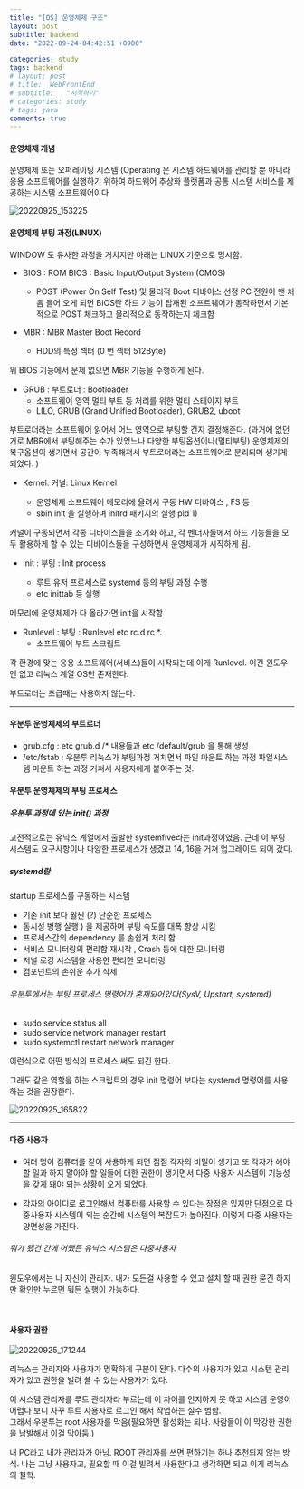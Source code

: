 ```yaml
---
title: "[OS] 운영체제 구조"
layout: post
subtitle: backend
date: "2022-09-24-04:42:51 +0900"

categories: study
tags: backend
# layout: post
# title:  WebFrontEnd
# subtitle:   "시작하기"
# categories: study
# tags: java
comments: true
---
```




#### 운영체제 개념

운영체제 또는 오퍼레이팅 시스템 (Operating 은 시스템 하드웨어를 관리할 뿐 아니라 응용 소프트웨어를 실행하기 위하여 하드웨어 추상화 플랫폼과 공통 시스템 서비스를 제공하는 시스템 소프트웨어이다



  ![20220925_153225](https://user-images.githubusercontent.com/37941513/192134141-54d2d2b3-7047-4568-8511-620a4145f7fa.png)

#### 운영체제 부팅 과정(LINUX)

WINDOW 도 유사한 과정을 거치지만 아래는 LINUX 기준으로 명시함.


- BIOS : ROM BIOS : Basic Input/Output System (CMOS)
    - POST (Power On Self Test) 및 물리적 Boot 디바이스 선정
PC 전원이 맨 처음 들어 오게 되면 BIOS란 하드 기능이 탑재된 소프트웨어가 동작하면서 기본적으로 POST 체크하고 물리적으로 동작하는지 체크함

- MBR : MBR Master Boot Record
    - HDD의 특정 섹터 (0 번 섹터 512Byte)

위 BIOS 기능에서 문제 없으면 MBR 기능을 수행하게 된다.

- GRUB : 부트로더 : Bootloader
  - 소프트웨어 영역 멀티 부트 등 처리를 위한 멀티 스테이지 부트
  - LILO, GRUB (Grand Unified Bootloader), GRUB2, uboot

부트로더라는 소프트웨어 읽어서 어느 영역으로 부팅할 건지 결정해준다. (과거에 없던거로 MBR에서 부팅해주는 수가 있었느나 다양한 부팅옵션이나(멀티부팅) 운영체제의 복구옵션이 생기면서 공간이 부족해져서 부트로더라는 소프트웨어로 분리되며 생기게 되었다. )

- Kernel: 커널: Linux Kernel

  - 운영체제 소프트웨어 메모리에 올려서 구동 HW 디바이스 , FS 등
  - sbin init 을 실행하며 initrd 패키지의 실행 pid 1)

커널이 구동되면서 각종 디바이스들을 초기화 하고, 각 벤더사들에서 하드 기능들을 모두 활용하게 할 수 있는 디바이스들을 구성하면서 운영체제가 시작하게 됨.

- Init : 부팅 : Init process

  - 루트 유저 프로세스로 systemd 등의 부팅 과정 수행
  -  etc inittab 등 실행

메모리에 운영체제가 다 올라가면  init을 시작함

- Runlevel : 부팅 : Runlevel etc rc.d rc *.
  - 소프트웨어 부트 스크립트

각 환경에 맞는 응용 소프트웨어(서비스)들이 시작되는데 이게 Runlevel. 이건 윈도우엔 없고 리눅스 계열 OS만 존재한다.

부트로더는 초급때는 사용하지 않는다.

--------


#### 우분투 운영체제의 부트로더

- grub.cfg : etc grub.d /* 내용들과 etc /default/grub 을 통해 생성
- /etc/fstab : 우분투 리눅스가 부팅과정 거치면서 파일 마운트 하는 과정
파일시스템 마운트 하는 과정 거쳐서 사용자에게 붙여주는 것.

#### 우분투 운영체제의 부팅 프로세스

##### 우분투 과정에 있는 init() 과정

고전적으로는 유닉스 계열에서 출발한 systemfive라는 init과정이였음.
근데 이 부팅 시스템도 요구사항이나 다양한 프로세스가 생겼고 14, 16을 거쳐 업그레이드 되어 갔다.

##### systemd란

startup 프로세스를 구동하는 시스템
- 기존 init 보다 훨씬 (?) 단순한 프로세스
- 동시성 병행 실행 ) 을 제공하며 부팅 속도를 대폭 향상 시킴
- 프로세스간의 dependency 를 손쉽게 처리 함
- 서비스 모니터링의 편리함 재시작 , Crash 등에 대한 모니터링
- 저널 로깅 시스템을 사용한 편리한 모니터링
- 컴포넌트의 손쉬운 추가 삭제



###### 우분투에서는 부팅 프로세스 명령어가 혼재되어있다(SysV, Upstart, systemd)

- sudo service status all
- sudo service network manager restart
- sudo systemctl restart network manager

이런식으로 어떤 방식의 프로세스 써도 되긴 한다.
<br>

그래도 같은 역할을 하는 스크립트의 경우 init 명령어 보다는 systemd 명령어를 사용하는 것을 권장한다.

![20220925_165822](https://user-images.githubusercontent.com/37941513/192134162-5622dc3f-d586-4c7d-b093-9c1f773fc7df.png)


------------


#### 다중 사용자

- 여러 명이 컴퓨터를 같이 사용하게 되면 점점 각자의 비밀이 생기고 또 각자가 해야 할 일과 하지 말아야 할 일들에 대한 권한이 생기면서 다중 사용자 시스템이 기능성을 갖게 돼야 되는 상황이 오게 되었다.

- 각자의 아이디로 로그인해서 컴퓨터를 사용할 수 있다는 장점은 있지만 단점으로 다중사용자 시스템이 되는 순간에 시스템의 복잡도가 높아진다. 이렇게 다중 사용자는 양면성을 가진다.
###### 뭐가 됐건 간에 어쨌든 유닉스 시스템은 다중사용자


윈도우에서는 나 자신이 관리자. 내가 모든걸 사용할 수 있고 설치 할 때 권한 묻긴 하지만 확인만 누르면 뭐든 실행이 가능하다.

<br>


#### 사용자 권한


![20220925_171244](https://user-images.githubusercontent.com/37941513/192134374-c6a65ae3-cf84-402d-abf8-e843d05019e9.png)


리눅스는 관리자와 사용자가 명확하게 구분이 된다.
다수의 사용자가 있고 시스템 관리자가 있고 권한을 빌려 쓸 수 있는 사용자가 있다.

이 시스템 관리자를 루트 관리자라 부르는데 이 차이를 인지하지 못 하고 시스템 운영이 어렵다 보니 자꾸 루트 사용자로 로그인 해서 작업하는 실수 범함.
<br>
그래서 우분투는 root 사용자를 막음(필요하면 활성화는 되나. 사람들이 이 막강한 권한을 남발해서 이걸 막아둠.)

내 PC라고 내가 관리자가 아님. ROOT 관리자를 쓰면 편하기는 하나 추천되지 않는 방식. 나는 그냥 사용자고, 필요할 때 이걸 빌려서 사용한다고 생각하면 되고 이게 리눅스의 철학.
